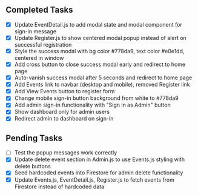 

## Completed Tasks
- [x] Update EventDetail.js to add modal state and modal component for sign-in message
- [x] Update Register.js to show centered modal popup instead of alert on successful registration
- [x] Style the success modal with bg color #778da9, text color #e0e1dd, centered in window
- [x] Add cross button to close success modal early and redirect to home page
- [x] Auto-vanish success modal after 5 seconds and redirect to home page
- [x] Add Events link to navbar (desktop and mobile), removed Register link
- [x] Add View Events button to register form
- [x] Change mobile sign-in button background from white to #778da9
- [x] Add admin sign-in functionality with "Sign in as Admin" button
- [x] Show dashboard only for admin users
- [x] Redirect admin to dashboard on sign-in

## Pending Tasks
- [ ] Test the popup messages work correctly
- [x] Update delete event section in Admin.js to use Events.js styling with delete buttons
- [x] Seed hardcoded events into Firestore for admin delete functionality
- [x] Update Events.js, EventDetail.js, Register.js to fetch events from Firestore instead of hardcoded data
